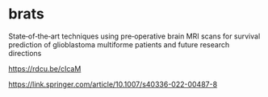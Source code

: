 # brats
State‑of‑the‑art techniques using pre‑operative brain MRI scans for survival prediction of glioblastoma multiforme patients and future research directions

https://rdcu.be/cIcaM

https://link.springer.com/article/10.1007/s40336-022-00487-8
